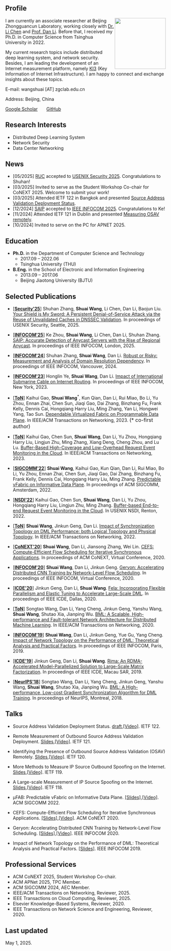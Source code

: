 ## Profile
<img align="right" img width="160" src="shuai.jpg"/>

I am currently an associate researcher at Beijing Zhongguancun Laboratory, working closely with [Dr. Li Chen](https://li-ch.github.io/resume/) and [Prof. Dan Li](https://nasp.cs.tsinghua.edu.cn/lidan.html). Before that, I received my Ph.D. in Computer Science from Tsinghua University in 2022.

My current research topics include distributed deep learning system, and network security. Besides, I am leading the development of an Internet measurement platform, namely [KI3](https://ki3.org.cn) (Key Information of Internet Infrastructure). I am happy to connect and exchange insights about these topics.

E-mail: wangshuai [AT] zgclab.edu.cn

Address: Beijing, China

[Google Scholar](https://scholar.google.com/citations?hl=en&user=Yo0BTHMAAAAJ)&nbsp;&nbsp;&nbsp;&nbsp;&nbsp;&nbsp;
[GitHub](https://github.com/wangshuaizs)


## Research Interests
- Distributed Deep Learning System
- Network Security
- Data Center Networking

## News

-  [05/2025] [RUC](https://wangshuaizs.github.io/) accepted to [USENIX Security 2025](https://www.usenix.org/conference/usenixsecurity25). Congratulations to Shuhan!
-  [03/2025] Invited to serve as the Student Workshop Co-chair for CoNEXT 2025. Welcome to submit your work!
-  [03/2025] Attended IETF 122 in Bangkok and presented [Source Address Validation Deployment Status](https://youtu.be/L-zx1H0ZcPQ?t=404).
-  [12/2024] [SAIP](https://ki3.org.cn/#/networkAnalysisReport?publication=2025_saip_accurate_detection_of_anycast_servers_with_the_rise_of_regional_anycast&from=publication) accepted to [IEEE INFOCOM 2025](https://infocom2025.ieee-infocom.org/). Congratulations to Ke!
-  [11/2024] Attended IETF 121 in Dublin and presented [Measuring OSAV remotely](https://youtu.be/VoN-DdoXF0U?t=2706).
-  [10/2024] Invited to serve on the PC for APNET 2025.


## Education

- **Ph.D.** in the Department of Computer Science and Technology
    - 2017.09 – 2022.06
    - Tsinghua University (THU)
- **B.Eng.** in the School of Electronic and Information Engineering
    - 2013.09 – 2017.06
    - Beijing Jiaotong University (BJTU)


## Selected Publications

- [[**Security'25**](https://www.usenix.org/conference/usenixsecurity25)] Shuhan Zhang, **Shuai Wang**, Li Chen, Dan Li, Baojun Liu. [Your Shield is My Sword: A Persistent Denial-of-Service Attack via the Reuse of Unvalidated Caches in DNSSEC Validation](https://wangshuaizs.github.io/). In proceedings of USENIX Security, Seattle, 2025.

- [[**INFOCOM'25**](https://infocom2025.ieee-infocom.org/)] Ke Zhou, **Shuai Wang**, Li Chen, Dan Li, Shuhan Zhang. [SAIP: Accurate Detection of Anycast Servers with the Rise of Regional Anycast](https://ki3.org.cn/public/publications/2025_saip_accurate_detection_of_anycast_servers_with_the_rise_of_regional_anycast.pdf). In proceedings of IEEE INFOCOM, London, 2025.

- [[**INFOCOM'24**](https://infocom2024.ieee-infocom.org/)] Shuhan Zhang, **Shuai Wang**, Dan Li. [Robust or Risky: Measurement and Analysis of Domain Resolution Dependency](https://ki3.org.cn/s3/reports/8/2024_Shuhan_infocom_robust_or_risky_measurement_and_analysis_of_domain_resolution_dependency.pdf). In proceedings of IEEE INFOCOM, Vancouver, 2024.

- [[**INFOCOM'23**](https://infocom2023.ieee-infocom.org/)] Honglin Ye, **Shuai Wang**, Dan Li. [Impact of International Submarine Cable on Internet Routing](https://ieeexplore.ieee.org/document/10229024). In proceedings of IEEE INFOCOM, New York, 2023.

- [[**ToN**](https://ieeexplore.ieee.org/xpl/RecentIssue.jsp?punumber=90)] Kaihui Gao, **Shuai Wang**<sup>\*</sup>, Kun Qian, Dan Li, Rui Miao, Bo Li, Yu Zhou, Ennan Zhai, Chen Sun, Jiaqi Gao, Dai Zhang, Binzhang Fu, Frank Kelly, Dennis Cai, Hongqiang Harry Liu, Ming Zhang, Yan Li, Hongwei Yang, Tao Sun. [Dependable Virtualized Fabric on Programmable Data Plane](https://ieeexplore.ieee.org/document/10017157). In IEEE/ACM Transactions on Networking, 2023. <font size=3>(* co-first author)</font>

- [[**ToN**](https://ieeexplore.ieee.org/xpl/RecentIssue.jsp?punumber=90)] Kaihui Gao, Chen Sun, **Shuai Wang**, Dan Li, Yu Zhou, Hongqiang Harry Liu, Lingjun Zhu, Ming Zhang, Xiang Deng, Cheng Zhou, and Lu Lu. [Buffer-Based High-Coverage and Low-Overhead Request Event Monitoring in the Cloud](https://ieeexplore.ieee.org/document/10016287). In IEEE/ACM Transactions on Networking, 2023.

- [[**SIGCOMM'22**](https://conferences.sigcomm.org/sigcomm/2022/)] **Shuai Wang**, Kaihui Gao, Kun Qian, Dan Li, Rui Miao, Bo Li, Yu Zhou, Ennan Zhai, Chen Sun, Jiaqi Gao, Dai Zhang, Binzhang Fu, Frank Kelly, Dennis Cai, Hongqiang Harry Liu, Ming Zhang. [Predictable vFabric on Informative Data Plane](https://dl.acm.org/doi/abs/10.1145/3544216.3544241). In proceedings of ACM SIGCOMM, Amsterdam, 2022.

- [[**NSDI'22**](https://www.usenix.org/conference/nsdi22)] Kaihui Gao, Chen Sun, **Shuai Wang**, Dan Li, Yu Zhou, Hongqiang Harry Liu, Lingjun Zhu, Ming Zhang. [Buffer-based End-to-end Request Event Monitoring in the Cloud](https://www.usenix.org/system/files/nsdi22-paper-gao_kaihui.pdf). In USENIX NSDI, Renton, 2022.

- [[**ToN**](https://ieeexplore.ieee.org/xpl/RecentIssue.jsp?punumber=90)] **Shuai Wang**, Jinkun Geng, Dan Li. [Impact of Synchronization Topology on DML Performance: both Logical Topology and Physical Topology](https://ieeexplore.ieee.org/document/9565148). In IEEE/ACM Transactions on Networking, 2022.

- [[**CoNEXT'20**](https://conferences.sigcomm.org/co-next/2020/#!/home)] **Shuai Wang**, Dan Li, Jiansong Zhang, Wei Lin. [CEFS: Compute-Efficient Flow Scheduling for Iterative Synchronous Applications](https://dl.acm.org/doi/10.1145/3386367.3431307). In proceedings of ACM CoNEXT, Virtual Conference, 2020.

- [[**INFOCOM'20**](https://infocom2020.ieee-infocom.org/)] **Shuai Wang**, Dan Li, Jinkun Geng. [Geryon: Accelerating Distributed CNN Training by Network-Level Flow Scheduling](https://ieeexplore.ieee.org/document/9155282). In proceedings of IEEE INFOCOM, Virtual Conference, 2020.

- [[**ICDE'20**](https://www.utdallas.edu/icde/)] Jinkun Geng, Dan Li, **Shuai Wang**. [Fela: Incorporating Flexible Parallelism and Elastic Tuning to Accelerate Large-Scale DML](https://ieeexplore.ieee.org/document/9101492). In proceedings of IEEE ICDE, Dallas, 2020.

- [[**ToN**](https://ieeexplore.ieee.org/xpl/RecentIssue.jsp?punumber=90)] Songtao Wang, Dan Li, Yang Cheng, Jinkun Geng, Yanshu Wang, **Shuai Wang**, Shutao Xia, Jianping Wu. [BML: A Scalable, High-performance and Fault-tolerant Network Architecture for Distributed Machine Learning](https://ieeexplore.ieee.org/document/9121766). In IEEE/ACM Transactions on Networking, 2020.

- [[**INFOCOM'19**](https://infocom2019.ieee-infocom.org/)] **Shuai Wang**, Dan Li, Jinkun Geng, Yue Gu, Yang Cheng. [Impact of Network Topology on the Performance of DML: Theoretical Analysis and Practical Factors](https://ieeexplore.ieee.org/document/8737595). In proceedings of IEEE INFOCOM, Paris, 2019.

- [[**ICDE'19**](http://conferences.cis.umac.mo/icde2019/)] Jinkun Geng, Dan Li, **Shuai Wang**. [Rima: An RDMA-Accelerated Model-Parallelized Solution to Large-Scale Matrix Factorization](https://ieeexplore.ieee.org/abstract/document/8731445). In proceedings of IEEE ICDE, Macau SAR, 2019.

- [[**NeurIPS'18**](https://nips.cc/Conferences/2018)] Songtao Wang, Dan Li, Yang Cheng, Jinkun Geng, Yanshu Wang, **Shuai Wang**, Shutao Xia, Jianping Wu. [BML: A High-performance, Low-cost Gradient Synchronization Algorithm for DML Training](https://proceedings.neurips.cc/paper/2018/file/f410588e48dc83f2822a880a68f78923-Paper.pdf). In proceedings of NeurIPS, Montreal, 2018.


## Talks

- Source Address Validation Deployment Status. [draft](https://datatracker.ietf.org/doc/draft-wang-sav-deployment-status/),[[Video]](https://youtu.be/L-zx1H0ZcPQ?t=404). IETF 122.

- Remote Measurement of Outbound Source Address Validation Deployment. [Slides](https://ki3.org.cn/#/networkAnalysisReport?publication=2024_remote_measuring_of_outbound_source_address_validation_deployment&from=publication),[[Video]](https://youtu.be/VoN-DdoXF0U?t=2706). IETF 121.

- Identifying the Presence of Outbound Source Address Validation (OSAV) Remotely. [Slides](https://ki3.org.cn/#/networkAnalysisReport?publication=2024_identifying_the_presence_of_outbound_source_address_validation_osav_remotely&from=publication),[[Video]](https://youtu.be/jncMVIjPbpM?t=2240). IETF 120.

- More Methods to Measure IP Source Outbound Spoofing on the Internet. [Slides](https://ki3.org.cn/#/networkAnalysisReport?publication=2024_more_methods_to_measure_ip_source_outbound_spoofing_on_the_internet&from=publication),[[Video]](https://youtu.be/Tg_oJ5F5PAc?t=3144). IETF 119.

- A Large-scale Measurement of IP Source Spoofing on the Internet. [Slides](https://ki3.org.cn/#/networkAnalysisReport?publication=2023_a_large_scale_measurement_of_ip_source_spoofing_on_the_internet&from=publication),[[Video]](https://youtu.be/_1WfCDWVPTI?t=3552). IETF 118.

- µFAB: Predictable vFabric on Informative Data Plane. [[Slides]](https://drive.google.com/file/d/1O4lDJy9nRH6XFDJOG54t92JLz1A22Ggz/view?usp=sharing),[[Video]](https://drive.google.com/file/d/1IBgsop5Bhu075V6Hd2tOMe4X80hT0OJv/view?usp=sharing). ACM SIGCOMM 2022.

- CEFS: Compute-Efficient Flow Scheduling for Iterative Synchronous Applications. [[Slides]](https://drive.google.com/file/d/1x-Syz6RKEP1Qbehp3EtpXtPAvq6SEE38/view?usp=sharing),[[Video]](https://drive.google.com/file/d/1XNwFAbMrjIob0Vy_1PeXiquuZ0w43Dl_/view?usp=sharing). ACM CoNEXT 2020.

- Geryon: Accelerating Distributed CNN Training by Network-Level Flow Scheduling. [[Slides]](https://drive.google.com/file/d/1DxSx68JujwkFfmzwGKxewCxr7nAbp6o2/view?usp=sharing),[[Video]](https://drive.google.com/file/d/1uc30lHXG0TCZyyVaQiGg3Enc_9tIliqo/view?usp=sharing). IEEE INFOCOM 2020.

- Impact of Network Topology on the Performance of DML: Theoretical Analysis and Practical Factors. [[Slides]](https://drive.google.com/file/d/1npMJdhbM_oYSQDDrEOHQaAJfv9YbIgl2/view?usp=sharing). IEEE INFOCOM 2019.


## Professional Services

- ACM CoNEXT 2025, Student Workshop Co-chair.
- ACM APNet 2025, TPC Member.
- ACM SIGCOMM 2024, AEC Member.
- IEEE/ACM Transactions on Networking, Reviewer, 2025.
- IEEE Transactions on Cloud Computing, Reviewer, 2025.
- Elsevier Knowledge-Based Systems, Reviewer, 2020.
- IEEE Transactions on Network Science and Engineering, Reviewer, 2020.


## Last updated
May 1, 2025.


<script type='text/javascript' id='clustrmaps' src='//cdn.clustrmaps.com/map_v2.js?cl=ffffff&w=300&t=tt&d=200oA3lQralEswP0erwgH0BFEqTwC3nWky-HuBb_lkc&co=2d78ad&cmo=3acc3a&cmn=ff5353&ct=ffffff'></script>
